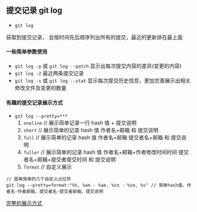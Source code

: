 ## 提交记录 git log

- `git log`

获取到提交记录， 会按时间先后顺序列出所有的提交，最近的更新排在最上面

#### 一些简单参数使用

- `git log -p` 或 `git log --patch` 显示出每次提交内容的差异(变更的内容)
- `git log -2` 最近两条提交记录
- `git log -s` 或 `git log --stat` 显示每次提交历史信息，更加完善展示出相关修改文件及变更的数量

#### 有趣的提交记录展示方式

- `git log --pretty=***`
  1. `oneline` // 展示简单记录一行 hash 值 + 提交说明
  2. `short` // 展示简单的记录 hash 值 作者名+邮箱 和 提交说明
  3. `full` // 展示简单的记录 hash 值 作者名+邮箱·提交者名+邮箱 和 提交说明
  4. `fuller` // 展示简单的记录 hash 值 作者名+邮箱+作者修改时间时间·提交者名+邮箱+提交者提交时间 和 提交说明
  5. `format` // 自定义展示

```
// 距离简单的几个自定义占位符
git log --pretty=format:"%h, %an - %ae, %cn - %ce, %s" // 简单hash值，作者名-作者邮箱，提交者名-提交者邮箱，提交说明
```

[完整的展示方式](https://git-scm.com/book/zh/v2/Git-%E5%9F%BA%E7%A1%80-%E6%9F%A5%E7%9C%8B%E6%8F%90%E4%BA%A4%E5%8E%86%E5%8F%B2)
